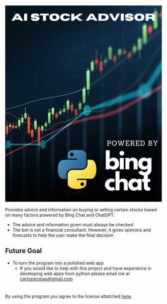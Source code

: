 ![alt text](https://github.com/cmcejas/AI-Stock-Advisor/blob/main/AI%20Stock%20Advisor.png)

Provides advice and information on buying or selling certain stocks based on many factors powered by Bing Chat and ChatGPT.
- The advice and information given must always be checked
- The bot is not a financial consultant. However, it gives opinions and forecasts to help the user make the final decision

## Future Goal
- To turn the program into a polished web app
  - If you would like to help with this project and have experience in developing web apps from python please email me ar carlosmcejas@gmail.com

#
By using the program you agree to the license attatched [here](https://github.com/cmcejas/stock-advisor/blob/main/LICENSE).
